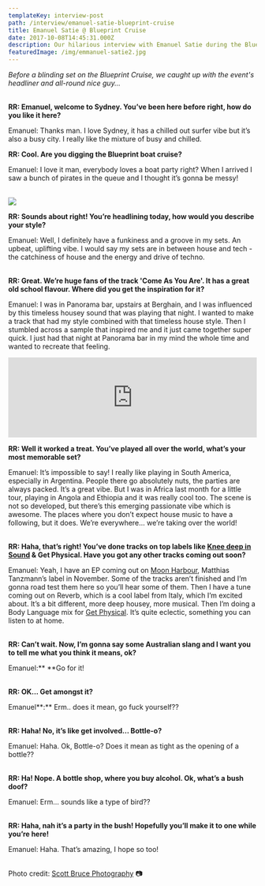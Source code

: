 ```yaml
---
templateKey: interview-post
path: /interview/emanuel-satie-blueprint-cruise
title: Emanuel Satie @ Blueprint Cruise
date: 2017-10-08T14:45:31.000Z
description: Our hilarious interview with Emanuel Satie during the Blueprint Cruise
featuredImage: /img/emmanuel-satie2.jpg
---
```

_Before a blinding set on the Blueprint Cruise, we caught up with the event's headliner and all-round nice guy..._
<br><br>

**RR: Emanuel, welcome to Sydney. You’ve been here before right, how do you like it here?**

Emanuel: Thanks man. I love Sydney, it has a chilled out surfer vibe but it’s also a busy city. I really like the mixture of busy and chilled.

**RR: Cool. Are you digging the Blueprint boat cruise?**

Emanuel: I love it man, everybody loves a boat party right? When I arrived I saw a bunch of pirates in the queue and I thought it’s gonna be messy!
<br><br>

![](/img/emanuel-satie.jpg)

**RR: Sounds about right! You’re headlining today, how would you describe your style?**

Emanuel: Well, I definitely have a funkiness and a groove in my sets. An upbeat, uplifting vibe. I would say my sets are in between house and tech - the catchiness of house and the energy and drive of techno.
<br><br>

**RR: Great. We’re huge fans of the track 'Come As You Are'. It has a great old school flavour. Where did you get the inspiration for it?**

Emanuel: I was in Panorama bar, upstairs at Berghain, and I was influenced by this timeless housey sound that was playing that night. I wanted to make a track that had my style combined with that timeless house style. Then I stumbled across a sample that inspired me and it just came together super quick. I just had that night at Panorama bar in my mind the whole time and wanted to recreate that feeling.

<iframe src="https://embed.beatport.com/?id=7550886&type=track" width="100%" height="162" frameborder="0" scrolling="no" style="max-width:600px;"></iframe>

**RR: Well it worked a treat. You’ve played all over the world, what’s your most memorable set?**

Emanuel: It’s impossible to say! I really like playing in South America, especially in Argentina. People there go absolutely nuts, the parties are always packed. It’s a great vibe. But I was in Africa last month for a little tour, playing in Angola and Ethiopia and it was really cool too. The scene is not so developed, but there’s this emerging passionate vibe which is awesome. The places where you don’t expect house music to have a following, but it does. We’re everywhere… we’re taking over the world!
<br><br>

**RR: Haha, that’s right! You’ve done tracks on top labels like **[**Knee deep in Sound**](https://www.facebook.com/KneeDeepInSound/)** & Get Physical. Have you got any other tracks coming out soon?**

Emanuel: Yeah, I have an EP coming out on [Moon Harbour](https://l.facebook.com/l.php?u=http%3A%2F%2Fmoonharbour.com%2Flive%2F&h=ATOYov-fQVIcisTKQve_H0Xkwv8EIYQkKvsOCytzFYMiWio0KhWFBk33T8MAaZQp78bSXGl2s_W10kv8vsV7pt2yUkp1Ar0yE8OMJATzoQSAevmKBe2iwxmjlJmCxHB4mToWCSIB), Matthias Tanzmann’s label in November. Some of the tracks aren’t finished and I’m gonna road test them here so you’ll hear some of them. Then I have a tune coming out on Reverb, which is a cool label from Italy, which I’m excited about. It’s a bit different, more deep housey, more musical. Then I’m doing a Body Language mix for [Get Physical](https://l.facebook.com/l.php?u=http%3A%2F%2Fwww.getphysicalmusic.com%2F&h=ATMqHrDUKah07UeGpIPgpsrsJJJYAypeQbRNGCqdMw0fo_-FxAeU7Ausb5JMHqGQMykChAGTiSYHvv6G9-TrcaQOf30wUica_DvGqJiBqzbJJSBcEdzmDvR8014hrXJRCipMjQEp). It’s quite eclectic, something you can listen to at home.
<br><br>

**RR: Can’t wait. Now, I’m gonna say some Australian slang and I want you to tell me what you think it means, ok?**

Emanuel:\*\* \*\*Go for it!
<br><br>

**RR: OK... Get amongst it?**

Emanuel**:** Erm.. does it mean, go fuck yourself??
<br><br>

**RR: Haha! No, it’s like get involved… Bottle-o?**

Emanuel: Haha. Ok, Bottle-o? Does it mean as tight as the opening of a bottle??
<br><br>

**RR: Ha! Nope. A bottle shop, where you buy alcohol. Ok, what’s a bush doof?**

Emanuel: Erm… sounds like a type of bird??
<br><br>

**RR: Haha, nah it’s a party in the bush! Hopefully you’ll make it to one while you’re here!**

Emanuel: Haha. That’s amazing, I hope so too!
<br><br>

Photo credit: [Scott Bruce Photography](https://www.facebook.com/scottbrucephotography/) 📷
